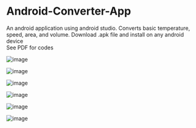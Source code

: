 # Android-Converter-App
An android application using android studio. Converts basic temperature, speed, area, and volume.
Download .apk file and install on any android device <br />
See PDF for codes <br />

![image](https://user-images.githubusercontent.com/28699887/54081506-ceeb3600-4340-11e9-8aba-7bfac3211bc8.png)

![image](https://user-images.githubusercontent.com/28699887/54081500-ad8a4a00-4340-11e9-9777-70412bb02142.png)

![image](https://user-images.githubusercontent.com/28699887/54081474-5f754680-4340-11e9-8500-41f8546f88cd.png)

![image](https://user-images.githubusercontent.com/28699887/54081477-6308cd80-4340-11e9-9751-da68d7c5b7d5.png)

![image](https://user-images.githubusercontent.com/28699887/54081482-68661800-4340-11e9-9d19-aa86567e0288.png)

![image](https://user-images.githubusercontent.com/28699887/54081486-70be5300-4340-11e9-9d84-834a6350a2b1.png)

